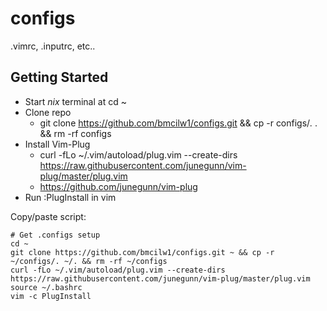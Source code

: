 # configs
.vimrc, .inputrc, etc..

## Getting Started
* Start *nix* terminal at cd ~
* Clone repo
   * git clone https://github.com/bmcilw1/configs.git && cp -r configs/*.* . && rm -rf configs
* Install Vim-Plug
   * curl -fLo ~/.vim/autoload/plug.vim --create-dirs https://raw.githubusercontent.com/junegunn/vim-plug/master/plug.vim
   * https://github.com/junegunn/vim-plug
* Run :PlugInstall in vim

Copy/paste script:

```
# Get .configs setup
cd ~
git clone https://github.com/bmcilw1/configs.git ~ && cp -r ~/configs/. ~/. && rm -rf ~/configs
curl -fLo ~/.vim/autoload/plug.vim --create-dirs https://raw.githubusercontent.com/junegunn/vim-plug/master/plug.vim
source ~/.bashrc
vim -c PlugInstall
```
